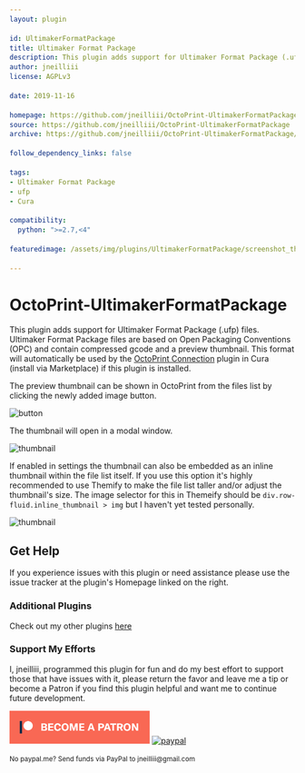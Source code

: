 ```yaml
---
layout: plugin

id: UltimakerFormatPackage
title: Ultimaker Format Package
description: This plugin adds support for Ultimaker Format Package (.ufp) files.
author: jneilliii
license: AGPLv3

date: 2019-11-16

homepage: https://github.com/jneilliii/OctoPrint-UltimakerFormatPackage
source: https://github.com/jneilliii/OctoPrint-UltimakerFormatPackage
archive: https://github.com/jneilliii/OctoPrint-UltimakerFormatPackage/archive/master.zip

follow_dependency_links: false

tags:
- Ultimaker Format Package
- ufp
- Cura 

compatibility:
  python: ">=2.7,<4"

featuredimage: /assets/img/plugins/UltimakerFormatPackage/screenshot_thumbnail.png

---
```


# OctoPrint-UltimakerFormatPackage

This plugin adds support for Ultimaker Format Package (.ufp) files. Ultimaker Format Package files are based on Open Packaging Conventions (OPC) and contain compressed gcode and a preview thumbnail. This format will automatically be used by the [OctoPrint Connection](https://github.com/fieldOfView/Cura-OctoPrintPlugin) plugin in Cura (install via Marketplace) if this plugin is installed. 

The preview thumbnail can be shown in OctoPrint from the files list by clicking the newly added image button.

![button](/assets/img/plugins/UltimakerFormatPackage/screenshot_button.png)

The thumbnail will open in a modal window.

![thumbnail](/assets/img/plugins/UltimakerFormatPackage/screenshot_thumbnail.png)

If enabled in settings the thumbnail can also be embedded as an inline thumbnail within the file list itself. If you use this option it's highly recommended to use Themify to make the file list taller and/or adjust the thumbnail's size.  The image selector for this in Themeify should be `div.row-fluid.inline_thumbnail > img` but I haven't yet tested personally.

![thumbnail](/assets/img/plugins/UltimakerFormatPackage/screenshot_inline_thumbnail.png)

## Get Help

If you experience issues with this plugin or need assistance please use the issue tracker at the plugin's Homepage linked on the right.

### Additional Plugins

Check out my other plugins [here](https://plugins.octoprint.org/by_author/#jneilliii)

### Support My Efforts
I, jneilliii, programmed this plugin for fun and do my best effort to support those that have issues with it, please return the favor and leave me a tip or become a Patron if you find this plugin helpful and want me to continue future development.

[![Patreon](/assets/img/plugins/UltimakerFormatPackage/patreon-with-text-new.png)](https://www.patreon.com/jneilliii) [![paypal](/assets/img/plugins/UltimakerFormatPackage/paypal-with-text.png)](https://paypal.me/jneilliii)

<small>No paypal.me? Send funds via PayPal to jneilliii&#64;gmail&#46;com</small>